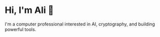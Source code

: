 # Hi, I'm Ali 👋  
I'm a computer professional interested in AI, cryptography, and building powerful tools.
